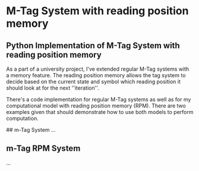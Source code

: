 # M-Tag System with reading position memory
## Python Implementation of M-Tag System with reading position memory
As a part of a university project, I've extended regular M-Tag systems with a memory feature. The reading position memory allows the tag system to decide based on the current state and symbol which reading position it should look at for the next ''iteration''.

There's a code implementation for regular M-Tag systems as well as for my computational model with reading position memory (RPM). There are two examples given that should demonstrate how to use both models to perform computation.

## m-Tag System
...

## m-Tag RPM System
...